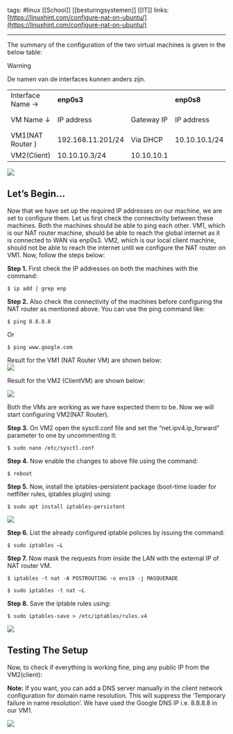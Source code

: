 tags: #linux [[School]] [[besturingsystemen]] [[IT]]
links: [https://linuxhint.com/configure-nat-on-ubuntu/](https://linuxhint.com/configure-nat-on-ubuntu/)

--- 
The summary of the configuration of the two virtual machines is given in the below table:

> [!warning]
> De namen van de interfaces kunnen anders zijn.

|   |   |   |   |   |
|---|---|---|---|---|
|Interface Name →|**enp0s3**|   |**enp0s8**|   |
|VM Name ↓|IP address|Gateway IP|IP address|Gateway IP|
|VM1(NAT Router )|192.168.11.201/24|Via DHCP|10.10.10.1/24||
|VM2(Client)|10.10.10.3/24|10.10.10.1|||

![](https://linuxhint.com/wp-content/uploads/2021/11/image2-23.png)

## Let’s Begin…

Now that we have set up the required IP addresses on our machine, we are set to configure them. Let us first check the connectivity between these machines. Both the machines should be able to ping each other. VM1, which is our NAT router machine, should be able to reach the global internet as it is connected to WAN via enp0s3. VM2, which is our local client machine, should not be able to reach the internet until we configure the NAT router on VM1. Now, follow the steps below:

**Step 1.** First check the IP addresses on both the machines with the command:

```
$ ip add | grep enp
```

**Step 2.** Also check the connectivity of the machines before configuring the NAT router as mentioned above. You can use the ping command like:

```
$ ping 8.8.8.8
```

Or

```
$ ping www.google.com
```

Result for the VM1 (NAT Router VM) are shown below:  
![](https://linuxhint.com/wp-content/uploads/2021/11/image4-21.png)

Result for the VM2 (ClientVM) are shown below:

![](https://linuxhint.com/wp-content/uploads/2021/11/image3-21.png)

Both the VMs are working as we have expected them to be. Now we will start configuring VM2(NAT Router).

**Step 3.** On VM2 open the sysctl.conf file and set the “net.ipv4.ip_forward” parameter to one by uncommenting it:

```
$ sudo nano /etc/sysctl.conf
```

**Step 4.** Now enable the changes to above file using the command:

```
$ reboot
```

**Step 5.** Now, install the iptables-persistent package (boot-time loader for netfilter rules, iptables plugin) using:

```
$ sudo apt install iptables-persistent
```

![](https://linuxhint.com/wp-content/uploads/2021/11/image6-19.png)

**Step 6.** List the already configured iptable policies by issuing the command:

```
$ sudo iptables –L
```

**Step 7.** Now mask the requests from inside the LAN with the external IP of NAT router VM.

```
$ iptables -t nat -A POSTROUTING -o ens19 -j MASQUERADE
```


```
$ sudo iptables -t nat –L
```

**Step 8.** Save the iptable rules using:

```
$ sudo iptables-save > /etc/iptables/rules.v4
```

![](https://linuxhint.com/wp-content/uploads/2021/11/image5-18.png)

## Testing The Setup

Now, to check if everything is working fine, ping any public IP from the VM2(client):

**Note:** If you want, you can add a DNS server manually in the client network configuration for domain name resolution. This will suppress the ‘Temporary failure in name resolution’. We have used the Google DNS IP i.e. 8.8.8.8 in our VM1.

![](https://linuxhint.com/wp-content/uploads/2021/11/image1-25.png)